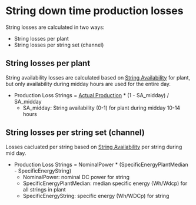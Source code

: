 # String down time production losses

String losses are calculated in two ways:
- String losses per plant
- String losses per string set (channel)

## String losses per plant
String availability losses are calculated based on [String Availability](../../Availability%20and%20downtime/String%20availability/String%20availability.md) for plant, but only availability during midday hours are used for the entire day.
- Production Loss Strings = [Actual Production](../../Yield%20and%20Weather/Actual%20Production/Actual%20Production.md) * (1 - SA_midday) / SA_midday
    - SA_midday: String availability (0-1) for plant during midday 10-14 hours

## String losses per string set (channel) 
Losses cacluated per string based on [String Availability](../../Availability%20and%20downtime/String%20availability/String%20availability.md) per string during mid day.

- Production Loss Strings =  NominalPower * (SpecificEnergyPlantMedian - SpecificEnergyString)
    - NominalPower: nominal DC power for string
    - SpecificEnergyPlantMedian: median specific energy (Wh/Wdcp) for all strings in plant
    - SpecificEnergyString: specific energy (Wh/WDCp) for string